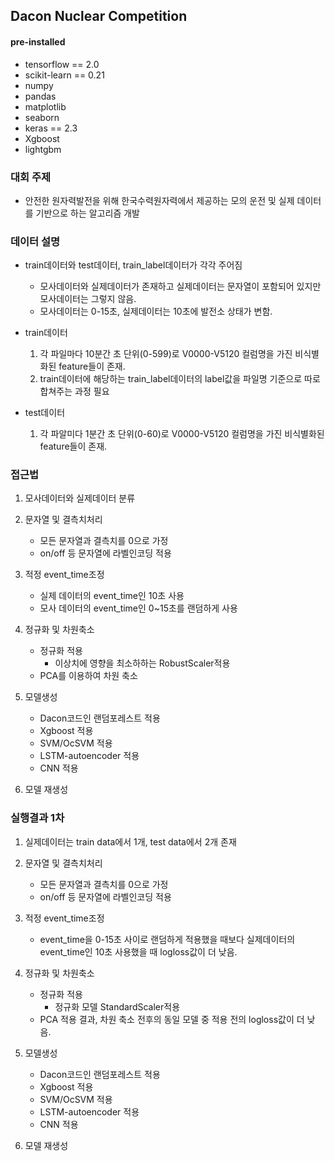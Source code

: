 ## Dacon Nuclear Competition


#### pre-installed
- tensorflow == 2.0
- scikit-learn == 0.21
- numpy
- pandas
- matplotlib
- seaborn
- keras == 2.3 
- Xgboost
- lightgbm

### 대회 주제
- 안전한 원자력발전을 위해 한국수력원자력에서 제공하는 모의 운전 및 실제 데이터를 기반으로 하는 알고리즘 개발
 
 

### 데이터 설명
 - train데이터와 test데이터, train_label데이터가 각각 주어짐
      - 모사데이터와 실제데이터가 존재하고 실제데이터는 문자열이 포함되어 있지만 모사데이터는 그렇지 않음.
      - 모사데이터는 0-15초, 실제데이터는 10초에 발전소 상태가 변함.
      
 - train데이터
    1. 각 파일마다 10분간 초 단위(0-599)로 V0000-V5120 컬럼명을 가진 비식별화된 feature들이 존재.
    2. train데이터에 해당하는 train_label데이터의 label값을 파일명 기준으로 따로 합쳐주는 과정 필요
    
 - test데이터
    1. 각 파알미다 1분간 초 단위(0-60)로 V0000-V5120 컬럼명을 가진 비식별화된 feature들이 존재.
    

### 접근법
  1. 모사데이터와 실제데이터 분류
       
  2. 문자열 및 결측치처리
       - 모든 문자열과 결측치를 0으로 가정
       - on/off 등 문자열에 라벨인코딩 적용
       
  3. 적정 event_time조정
       - 실제 데이터의 event_time인 10초 사용
       - 모사 데이터의 event_time인 0~15초를 랜덤하게 사용
       
  4. 정규화 및 차원축소
       - 정규화 적용
           - 이상치에 영향을 최소하하는 RobustScaler적용
       - PCA를 이용하여 차원 축소 
       
  5. 모델생성
       - Dacon코드인 랜덤포레스트 적용
       - Xgboost 적용
       - SVM/OcSVM 적용
       - LSTM-autoencoder 적용
       - CNN 적용

  6. 모델 재생성
 
 
 ### 실행결과 1차
  1. 실제데이터는 train data에서 1개, test data에서 2개 존재
       
  2. 문자열 및 결측치처리
       - 모든 문자열과 결측치를 0으로 가정
       - on/off 등 문자열에 라벨인코딩 적용
       
  3. 적정 event_time조정
       - event_time을 0-15초 사이로 랜덤하게 적용했을 때보다 실제데이터의 event_time인 10초 사용했을 때 logloss값이 더 낮음.
       
  4. 정규화 및 차원축소
       - 정규화 적용
           - 정규화 모델 StandardScaler적용
       - PCA 적용 결과, 
         차원 축소 전후의 동일 모델 중 적용 전의 logloss값이 더 낮음. 
       
  5. 모델생성
       - Dacon코드인 랜덤포레스트 적용
       - Xgboost 적용
       - SVM/OcSVM 적용
       - LSTM-autoencoder 적용
       - CNN 적용

  6. 모델 재생성
  
  
 
   
